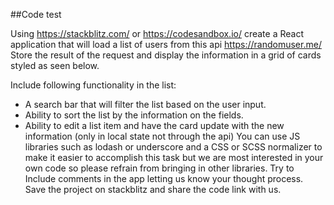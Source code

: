 ##Code test

Using https://stackblitz.com/ or https://codesandbox.io/ create a React application
that will load a list of users from this api https://randomuser.me/
Store the result of the request and display the information in a grid of cards styled
as seen below.

Include following functionality in the list:

-   A search bar that will filter the list based on the
    user input.
-   Ability to sort the list by the information on the
    fields.
-   Ability to edit a list item and have the card
    update with the new information (only in local state
    not through the api)
    You can use JS libraries such as lodash or underscore
    and a CSS or SCSS normalizer to make it easier to
    accomplish this task but we are most interested in your
    own code so please refrain from bringing in other
    libraries. Try to Include comments in the app letting us
    know your thought process. Save the project on
    stackblitz and share the code link with us.
